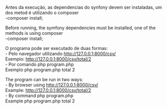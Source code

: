 Antes da execução, as dependencias do synfony devem ser instaladas, um dos metod é utilizando o composer<br>
    -composer install;

Before running, the symfony dependencies must be installed, one of the methods is using composer<br>
    -composer install;

O programa pode ser executado de duas formas: <br>
    - Pelo navegador utilizando http://127.0.0.1:8000/csv/ <br>
        Exemplo: http://127.0.0.1:8000/csv/total/2 <br>
    - Por comando php program.php <br>
        Exemplo php program.php total 2 <br>

The program can be run in two ways: <br>
    - By browser using http://127.0.0.1:8000/csv/ <br>
        Example: http://127.0.0.1:8000/csv/total/2 <br>
    - By command php program.php <br>
        Example php program.php total 2 <br>